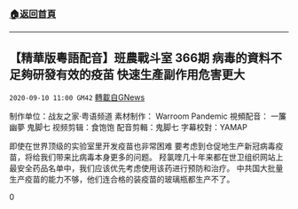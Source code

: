 ###  [:house:返回首頁](https://github.com/ourhimalayas/txt)
---

## 【精華版粵語配音】班農戰斗室 366期 病毒的資料不足夠研發有效的疫苖 快速生產副作用危害更大
`2020-09-10 11:00 GM42` [轉載自GNews](https://gnews.org/zh-hant/345871/)

制作单位：战友之家·粤语频道
素材制作：
Warroom Pandemic
視頻配音：
一簾幽夢
鬼脚七
视频剪辑：食饱饱
配音剪輯：鬼脚七
字幕校對：YAMAP



即使在世界顶级的实验室里开发疫苗也非常困难
要考虑到仓促地生产新冠病毒疫苗，将给我们带来比病毒本身更多的问题。
羟氯喹几十年来都在世卫组织网站上最安全药品名单中，我们应该优先考虑使用该药进行预防和治疗。
中共国大批量生产疫苗的能力不够，他们连合格的装疫苗的玻璃瓶都生产不了。

0
